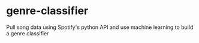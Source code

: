 # genre-classifier
Pull song data using Spotify's python API and use machine learning to build a genre classifier
